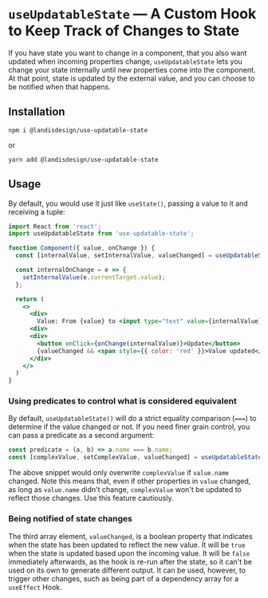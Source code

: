 # `useUpdatableState` — A Custom Hook to Keep Track of Changes to State

If you have state you want to change in a component, that you also want
updated when incoming properties change, `useUpdatableState` lets you change
your state internally until new properties come into the component. At that
point, state is updated by the external value, and you can choose to be notified
when that happens.

## Installation

```
npm i @landisdesign/use-updatable-state
```
or
```
yarn add @landisdesign/use-updatable-state
```

## Usage
By default, you would use it just like `useState()`, passing a value to it and
receiving a tuple:

```jsx
import React from 'react';
import useUpdatableState from 'use-updatable-state';

function Component({ value, onChange }) {
  const [internalValue, setInternalValue, valueChanged] = useUpdatableState(value);

  const internalOnChange = e => {
    setInternalValue(e.currentTarget.value);
  };

  return (
    <>
      <div>
        Value: From {value} to <input type="text" value={internalValue} onChange={internalOnChange} />
      <div>
      <div>
        <button onClick={onChange(internalValue)}>Update</button>
        {valueChanged && <span style={{ color: 'red' }}>Value updated</span>}
      </div>
    </>
  )
}
```

### Using predicates to control what is considered equivalent
By default, `useUpdatableState()` will do a strict equality comparison (`===`) to
determine if the value changed or not. If you need finer grain control, you can
pass a predicate as a second argument:

```js
const predicate = (a, b) => a.name === b.name;
const [complexValue, setComplexValue, valueChanged] = useUpdatableState(value, predicate);
```

The above snippet would only overwrite `complexValue` if `value.name` changed.
Note this means that, even if other properties in `value` changed, as long as
`value.name` didn't change, `complexValue` won't be updated to reflect those
changes. Use this feature cautiously.

### Being notified of state changes
The third array element, `valueChanged`, is a boolean property that indicates
when the state has been updated to reflect the new value. It will be `true` when
the state is updated based upon the incoming value. It will be `false`
immediately afterwards, as the hook is re-run after the state, so it can't be
used on its own to generate different output. It can be used, however, to
trigger other changes, such as being part of a dependency array for a
`useEffect` Hook.

